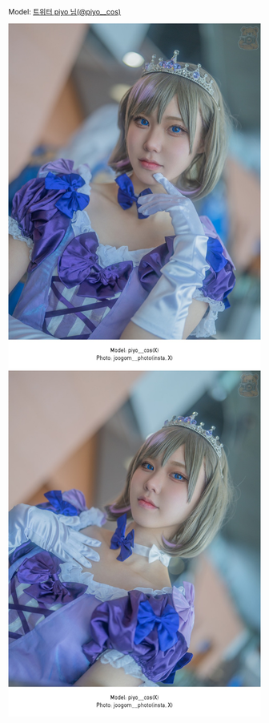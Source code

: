 ﻿---
dddd: 2023.12.16 서코
nickname: piyo
sns_type: x
sns_id: piyo__cos
---

Model: <a href="https://x.com/piyo__cos" target="_blank">트위터 piyo 님(@piyo__cos)</a>

![IMG2508.jpeg](/assets/img/2023/12-16/IMG2508.jpeg)
![IMG2513.jpeg](/assets/img/2023/12-16/IMG2513.jpeg)